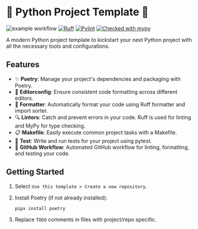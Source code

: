 [//]: # (TODO)

# 🐍 Python Project Template 🚀

[//]: # (TODO)
![example workflow](https://github.com/ankandrew/python-project-template/actions/workflows/test.yaml/badge.svg)
[![Ruff](https://img.shields.io/endpoint?url=https://raw.githubusercontent.com/astral-sh/ruff/main/assets/badge/v2.json)](https://github.com/astral-sh/ruff)
[![Pylint](https://img.shields.io/badge/linting-pylint-yellowgreen)](https://github.com/pylint-dev/pylint)
[![Checked with mypy](http://www.mypy-lang.org/static/mypy_badge.svg)](http://mypy-lang.org/)

A modern Python project template to kickstart your next Python project with all the necessary tools and configurations.

## Features

- ✨ **Poetry**: Manage your project's dependencies and packaging with Poetry.
- 📝 **Editorconfig**: Ensure consistent code formatting across different editors.
- 🔧 **Formatter**: Automatically format your code using Ruff formatter and import sorter.
- 🔍 **Linters**: Catch and prevent errors in your code. Ruff is used for linting and MyPy for type checking.
- 📋 **Makefile**: Easily execute common project tasks with a Makefile.
- 🧪 **Test**: Write and run tests for your project using pytest.
- 🔗 **GitHub Workflow**: Automated GitHub workflow for linting, formatting, and testing your code.

## Getting Started

1. Select `Use this template > Create a new repository`.

2. Install Poetry (if not already installed):

   ```bash
   pipx install poetry

3. Replace `TODO` comments in files with project/repo specific.
